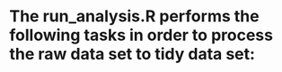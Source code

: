 # The run_analysis.R performs the following tasks in order to process the raw data set to tidy data set:
